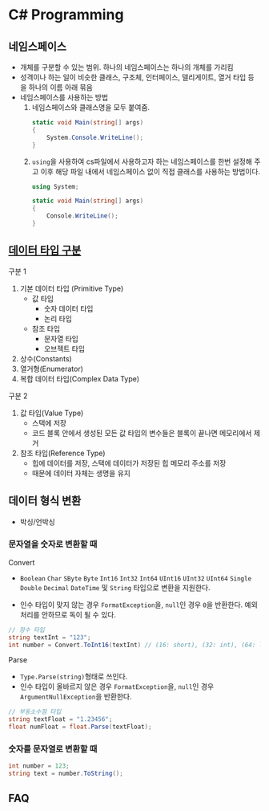 ﻿# C# Programming
## 네임스페이스
- 개체를 구분할 수 있는 범위. 하나의 네임스페이스는 하나의 개체를 가리킴
- 성격이나 하는 일이 비슷한 클래스, 구조체, 인터페이스, 델리게이트, 열거 타입 등을 하나의 이름 아래 묶음
- 네임스페이스를 사용하는 방법
    1. 네임스페이스와 클래스명을 모두 붙여줌.
        ```c#
        static void Main(string[] args)
        {
            System.Console.WriteLine();
        }
        ```
    2. `using`을 사용하여 cs파일에서 사용하고자 하는 네임스페이스를 한번 설정해 주고 이후 해당 파일 내에서 네임스페이스 없이 직접 클래스를 사용하는 방법이다.
        ```c#
        using System;

        static void Main(string[] args)
        {
            Console.WriteLine();
        }
        ```











## [데이터 타입 구분](Study/DataType.md)
구분 1
1. 기본 데이터 타입 (Primitive Type)
    - 값 타입
        - 숫자 데이터 타입
        - 논리 타입
    - 참조 타입
        - 문자열 타입
        - 오브젝트 타입
2. 상수(Constants)
3. 열거형(Enumerator)
4. 복합 데이터 타입(Complex Data Type)

구분 2
1. 값 타입(Value Type)
    - 스택에 저장
    - 코드 블록 안에서 생성된 모든 값 타입의 변수들은 블록이 끝나면 메모리에서 제거
2. 참조 타입(Reference Type)
    - 힙에 데이터를 저장, 스택에 데이터가 저장된 힙 메모리 주소를 저장
    - 때문에 데이터 자체는 생명을 유지


## 데이터 형식 변환
- 박싱/언박싱



### 문자열을 숫자로  변환할 때
Convert  
- `Boolean` `Char` `SByte` `Byte` `Int16` `Int32` `Int64` `UInt16` `UInt32` `UInt64` `Single` `Double` `Decimal` `DateTime` 및 `String` 타입으로 변환을 지원한다.
  
- 인수 타입이 맞지 않는 경우 `FormatException`을, `null`인 경우 `0`을 반환한다. 예외처리를 안하므로 독이 될 수 있다.
```c#
// 정수 타입
string textInt = "123";
int number = Convert.ToInt16(textInt) // (16: short), (32: int), (64: long)
```
Parse
- `Type.Parse(string)`형태로 쓰인다.
- 인수 타입이 올바르지 않은 경우 `FormatException`을, `null`인 경우 `ArgumentNullException`을 반환한다.
```c#
// 부동소수점 타입
string textFloat = "1.23456";
float numFloat = float.Parse(textFloat);
```


### 숫자를 문자열로 변환할 때
```c#
int number = 123;
string text = number.ToString();
```

## FAQ
